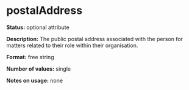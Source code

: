 ---
---

# postalAddress

**Status:** optional attribute

**Description:** The public postal address associated with the person for matters related to their role within their organisation.

**Format:** free string

**Number of values:** single

**Notes on usage:** none